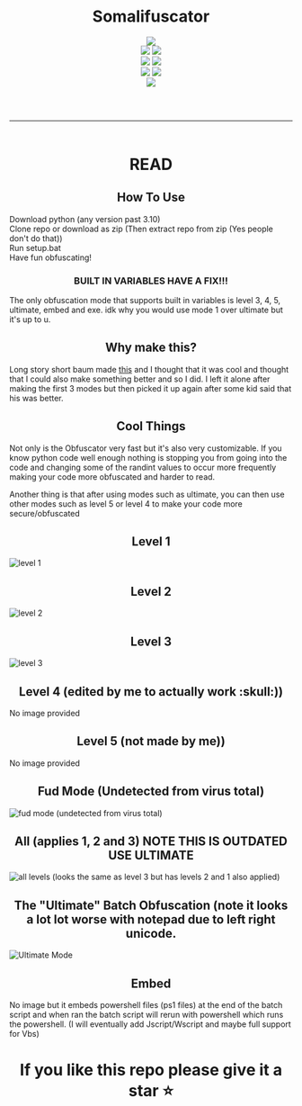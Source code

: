 <h1 align="center">
  Somalifuscator
</h1>

<div align="center">
  <img  src="https://github.com/KDot227/Somalifuscator/blob/main/assets/Eric%20Cartman%20Somalia.gif?raw=true">
  <br>
  <img  src="https://img.shields.io/github/languages/top/KDot227/Somalifuscator?color=27c722">
  <img  src="https://img.shields.io/github/stars/KDot227/Somalifuscator?color=27c722">
  <br>
  <img  src="https://img.shields.io/github/commit-activity/w/KDot227/Somalifuscator?color=27c722">
  <img  src="https://img.shields.io/github/last-commit/KDot227/Somalifuscator?color=27c722">
  <br>
  <img  src="https://img.shields.io/github/issues/KDot227/Somalifuscator?color=27c722">
  <img  src="https://img.shields.io/github/issues-closed/KDot227/Somalifuscator?color=27c722">
  <br>
  <img  src="https://shields-io-visitor-counter.herokuapp.com/badge?page=KDot227.Somalifuscator&color=27c722">
  <hr  style="border-radius: 2%; margin-top: 60px; margin-bottom: 60px;"  noshade=""  size="20"  width="100%">
</div>

<h1 align="center">
  READ
</h1>

<h2 align="center">
  How To Use
</h2>

Download python (any version past 3.10)\
Clone repo or download as zip (Then extract repo from zip (Yes people don't do that))\
Run setup.bat\
Have fun obfuscating!

<h3 align="center">
  BUILT IN VARIABLES HAVE A FIX!!!
</h3>

The only obfuscation mode that supports built in variables is level 3, 4, 5, ultimate, embed and exe. idk why you would use mode 1 over ultimate but it's up to u.

<h2 align="center">
  Why make this?
</h2>

Long story short baum made [this](https://github.com/baum1810/batchobfuscator) and I thought that it was cool and thought that I could also make something better and so I did. I left it alone after making the first 3 modes but then picked it up again after some kid said that his was better.

<h2 align="center">
  Cool Things
</h2>

Not only is the Obfuscator very fast but it's also very customizable. If you know python code well enough nothing is stopping you from going into the code and changing some of the randint values to occur more frequently making your code more obfuscated and harder to read.

Another thing is that after using modes such as ultimate, you can then use other modes such as level 5 or level 4 to make your code more secure/obfuscated

<h2 align="center">
  Level 1
</h2>

![level 1](https://i.imgur.com/g6XpRIj.png)

<h2 align="center">
  Level 2
</h2>

![level 2](https://i.imgur.com/aQQe5wE.png)

<h2 align="center">
  Level 3
</h2>

![level 3](https://i.imgur.com/nVsqpmm.png)

<h2 align="center">
  Level 4 (edited by me to actually work :skull:))
</h2>

No image provided

<h2 align="center">
  Level 5 (not made by me))
</h2>

No image provided

<h2 align="center">
  Fud Mode (Undetected from virus total)
</h2>

![fud mode (undetected from virus total)](https://i.imgur.com/0gy7szh.png)

<h2 align="center">
  All (applies 1, 2 and 3) NOTE THIS IS OUTDATED USE ULTIMATE
</h2>

![all levels (looks the same as level 3 but has levels 2 and 1 also applied)](https://i.imgur.com/g2vvIwo.jpeg)

<h2 align="center">
  The "Ultimate" Batch Obfuscation (note it looks a lot lot worse with notepad due to left right unicode.
</h2>

![Ultimate Mode](https://i.imgur.com/PQQNkRl.png)

<h2 align="center">
  Embed
</h2>

No image but it embeds powershell files (ps1 files) at the end of the batch script and when ran the batch script will rerun with powershell which runs the powershell. (I will eventually add Jscript/Wscript and maybe full support for Vbs)

<h1 align="center">
  If you like this repo please give it a star ⭐
</h1>
